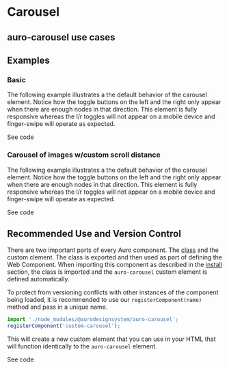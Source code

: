 <!--
The demo.md file is a compiled document. No edits should be made directly to this file.
README.md is created by running `npm run build:docs`.
This file is generated based on a template fetched from `./docs/partials/demo.md`
-->

# Carousel

<!-- AURO-GENERATED-CONTENT:START (FILE:src=./description.md) -->
<!-- AURO-GENERATED-CONTENT:END -->

## auro-carousel use cases

<!-- AURO-GENERATED-CONTENT:START (FILE:src=./useCases.md) -->
<!-- AURO-GENERATED-CONTENT:END -->

## Examples

### Basic

The following example illustrates a the default behavior of the carousel element. Notice how the toggle buttons on the left and the right only appear when there are enough nodes in that direction. This element is fully responsive whereas the l/r toggles will not appear on a mobile device and finger-swipe will operate as expected.

<div class="exampleWrapper">
  <!-- AURO-GENERATED-CONTENT:START (FILE:src=./../../apiExamples/basic.html) -->
  <!-- AURO-GENERATED-CONTENT:END -->
</div>

<auro-accordion lowProfile justifyRight>
  <span slot="trigger">See code</span>

<!-- AURO-GENERATED-CONTENT:START (CODE:src=./../../apiExamples/basic.html) -->
<!-- AURO-GENERATED-CONTENT:END -->

</auro-accordion>


### Carousel of images w/custom scroll distance

The following example illustrates a the default behavior of the carousel element. Notice how the toggle buttons on the left and the right only appear when there are enough nodes in that direction. This element is fully responsive whereas the l/r toggles will not appear on a mobile device and finger-swipe will operate as expected.

<div class="exampleWrapper">
  <!-- AURO-GENERATED-CONTENT:START (FILE:src=./../../apiExamples/images.html) -->
  <!-- AURO-GENERATED-CONTENT:END -->
</div>

<auro-accordion lowProfile justifyRight>
  <span slot="trigger">See code</span>

<!-- AURO-GENERATED-CONTENT:START (CODE:src=./../../apiExamples/images.html) -->
<!-- AURO-GENERATED-CONTENT:END -->

</auro-accordion>

## Recommended Use and Version Control

There are two important parts of every Auro component. The <a href="https://developer.mozilla.org/en-US/docs/Web/JavaScript/Reference/Classes">class</a> and the custom clement. The class is exported and then used as part of defining the Web Component. When importing this component as described in the <a href="#install">install</a> section, the class is imported and the `auro-carousel` custom element is defined automatically.

To protect from versioning conflicts with other instances of the component being loaded, it is recommended to use our `registerComponent(name)` method and pass in a unique name.

```js
import './node_modules/@aurodesignsystem/auro-carousel';
registerComponent('custom-carousel');
```

This will create a new custom element that you can use in your HTML that will function identically to the `auro-carousel` element.

<div class="exampleWrapper">
  <!-- AURO-GENERATED-CONTENT:START (FILE:src=./../../apiExamples/custom.html) -->
  <!-- AURO-GENERATED-CONTENT:END -->
</div>

<auro-accordion lowProfile justifyRight>
  <span slot="trigger">See code</span>

<!-- AURO-GENERATED-CONTENT:START (CODE:src=./../../apiExamples/custom.html) -->
<!-- AURO-GENERATED-CONTENT:END -->

</auro-accordion>
